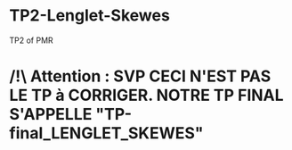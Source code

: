 # TP2-Lenglet-Skewes
TP2 of PMR
# /!\ Attention : SVP CECI N'EST PAS LE TP à CORRIGER. NOTRE TP FINAL S'APPELLE "TP-final_LENGLET_SKEWES"
